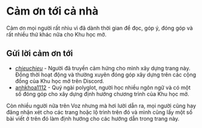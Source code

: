 # Cảm ơn tới cả nhà
Cảm ơn mọi người rất nhìu vì đã dành thời gian để đọc, góp ý, đóng góp và rất nhiều thứ khác nữa cho Khu học mở.


## Gửi lời cảm ơn tới

- [_chieuchieu_]() - Người đã truyền cảm hứng cho mình xây dựng trang này. Đồng thời hoạt động và thường xuyên đóng góp xây dựng trên các cộng đồng của Khu học mở trên Discord.
- [anhkhoa1112]() - Quý ngài polyglot, người học nhiều ngôn ngữ và có một số đóng góp cho xây dựng định hướng chương trình của Khu học mở.

Còn nhiều người nữa trên Voz nhưng mà hơi lười dẫn ra, mọi người cũng hay đăng nhận xét cho các trang hoặc lộ trình trên đó và mình cũng lấy một số bài viết ở trên đó làm định hướng cho các hướng dẫn trong trang này. 


